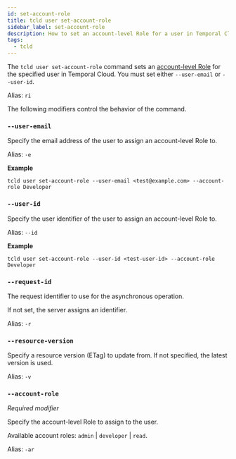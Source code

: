 ```yaml
---
id: set-account-role
title: tcld user set-account-role
sidebar_label: set-account-role
description: How to set an account-level Role for a user in Temporal Cloud using tcld.
tags:
  - tcld
---
```


The `tcld user set-account-role` command sets an [account-level Role](/cloud/#account-level-roles) for the specified user in Temporal Cloud.
You must set either `--user-email` or `--user-id`.

Alias: `ri`

The following modifiers control the behavior of the command.

### `--user-email`

Specify the email address of the user to assign an account-level Role to.

Alias: `-e`

**Example**

```command
tcld user set-account-role --user-email <test@example.com> --account-role Developer
```

### `--user-id`

Specify the user identifier of the user to assign an account-level Role to.

Alias: `--id`

**Example**

```command
tcld user set-account-role --user-id <test-user-id> --account-role Developer
```

### `--request-id`

The request identifier to use for the asynchronous operation.

If not set, the server assigns an identifier.

Alias: `-r`

### `--resource-version`

Specify a resource version (ETag) to update from.
If not specified, the latest version is used.

Alias: `-v`

### `--account-role`

_Required modifier_

Specify the account-level Role to assign to the user.

Available account roles: `admin` | `developer` | `read`.

Alias: `-ar`
